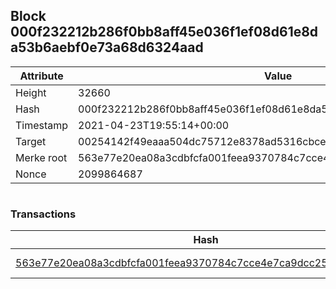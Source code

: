 ## Block 000f232212b286f0bb8aff45e036f1ef08d61e8da53b6aebf0e73a68d6324aad

Attribute | Value
--- | ---
Height | 32660
Hash | 000f232212b286f0bb8aff45e036f1ef08d61e8da53b6aebf0e73a68d6324aad
Timestamp | 2021-04-23T19:55:14+00:00
Target | 00254142f49eaaa504dc75712e8378ad5316cbcead634704b3734b6271167cc4
Merke root | 563e77e20ea08a3cdbfcfa001feea9370784c7cce4e7ca9dcc25cf488aebdfd0
Nonce | 2099864687

```

```

### Transactions

Hash | Amount
--- | ---
[563e77e20ea08a3cdbfcfa001feea9370784c7cce4e7ca9dcc25cf488aebdfd0](563e77e20ea08a3cdbfcfa001feea9370784c7cce4e7ca9dcc25cf488aebdfd0.md) | 10.00000000 SKEPTI 
